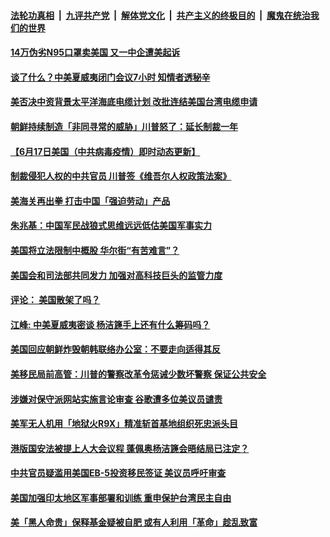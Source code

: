 

####  [法轮功真相](../../../../basic/blob/master/README.md?t=06181731) &nbsp;|&nbsp; [九评共产党](../../../../9ping.md/blob/master/README.md?t=06181731) &nbsp;|&nbsp; [解体党文化](../../../../jtdwh.md/blob/master/README.md?t=06181731)  &nbsp;|&nbsp; [共产主义的终极目的](../../../../gczydzjmd.md/blob/master/README.md?t=06181731) &nbsp;|&nbsp; [魔鬼在统治我们的世界](../../../../mgztzwmdsj.md/blob/master/README.md?t=06181731) 

#### [14万伪劣N95口罩卖美国 又一中企遭美起诉](../pages/soh6/391636.md?t=06181731) 
#### [谈了什么？中美夏威夷闭门会议7小时 知情者透秘辛](../pages/soh6/391603.md?t=06181731) 
#### [美否决中资背景太平洋海底电缆计划  改批连结美国台湾电缆申请](../pages/soh6/391573.md?t=06181731) 
#### [朝鲜持续制造「非同寻常的威胁」川普怒了：延长制裁一年](../pages/soh6/391570.md?t=06181731) 
#### [【6月17日美国（中共病毒疫情）即时动态更新】](../pages/soh6/391288.md?t=06181731) 
#### [制裁侵犯人权的中共官员 川普签《维吾尔人权政策法案》 ](../pages/soh6/391561.md?t=06181731) 
#### [美海关再出拳 打击中国「强迫劳动」产品](../pages/soh6/391549.md?t=06181731) 
#### [朱兆基：中国军民战狼式思维远远低估美国军事实力](../pages/soh6/391522.md?t=06181731) 
#### [美国将立法限制中概股 华尔街“有苦难言”？](../pages/soh6/391441.md?t=06181731) 
#### [美国会和司法部共同发力 加强对高科技巨头的监管力度](../pages/soh6/391492.md?t=06181731) 
#### [评论： 美国散架了吗？](../pages/soh6/391471.md?t=06181731) 
#### [江峰: 中美夏威夷密谈 杨洁篪手上还有什么筹码吗？](../pages/soh6/391465.md?t=06181731) 
#### [美国回应朝鲜炸毁朝韩联络办公室：不要走向适得其反](../pages/soh6/391399.md?t=06181731) 
#### [美移民局前高管：川普的警察改革令惩诫少数坏警察 保证公共安全](../pages/soh6/391393.md?t=06181731) 
#### [涉嫌对保守派网站实施言论审查 谷歌遭多位美议员谴责](../pages/soh6/391387.md?t=06181731) 
#### [美军无人机用「地狱火R9X」精准斩首基地组织死忠派头目](../pages/soh6/391369.md?t=06181731) 
#### [港版国安法被提上人大会议程 蓬佩奥杨洁篪会晤结局已注定？](../pages/soh6/391300.md?t=06181731) 
#### [中共官员疑滥用美国EB-5投资移民签证 美议员呼吁审查](../pages/soh6/391213.md?t=06181731) 
#### [美国加强印太地区军事部署和训练 重申保护台湾民主自由](../pages/soh6/391171.md?t=06181731) 
#### [美「黑人命贵」保释基金疑被自肥 或有人利用「革命」趁乱致富 ](../pages/soh6/391156.md?t=06181731) 
